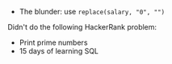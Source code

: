 - The blunder: use ```replace(salary, "0", "")```







Didn't do the following HackerRank problem: 
- Print prime numbers 
- 15 days of learning SQL
